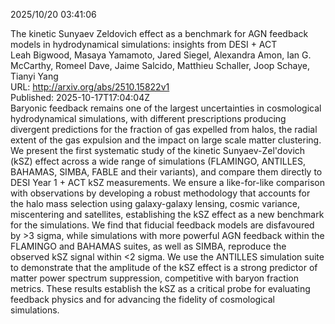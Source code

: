 2025/10/20 03:41:06  

The kinetic Sunyaev Zeldovich effect as a benchmark for AGN feedback
  models in hydrodynamical simulations: insights from DESI + ACT  
Leah Bigwood, Masaya Yamamoto, Jared Siegel, Alexandra Amon, Ian G. McCarthy, Romeel Dave, Jaime Salcido, Matthieu Schaller, Joop Schaye, Tianyi Yang  
URL: http://arxiv.org/abs/2510.15822v1  
Published: 2025-10-17T17:04:04Z  
  Baryonic feedback remains one of the largest uncertainties in cosmological hydrodynamical simulations, with different prescriptions producing divergent predictions for the fraction of gas expelled from halos, the radial extent of the gas expulsion and the impact on large scale matter clustering. We present the first systematic study of the kinetic Sunyaev-Zel'dovich (kSZ) effect across a wide range of simulations (FLAMINGO, ANTILLES, BAHAMAS, SIMBA, FABLE and their variants), and compare them directly to DESI Year 1 + ACT kSZ measurements. We ensure a like-for-like comparison with observations by developing a robust methodology that accounts for the halo mass selection using galaxy-galaxy lensing, cosmic variance, miscentering and satellites, establishing the kSZ effect as a new benchmark for the simulations. We find that fiducial feedback models are disfavoured by &gt;3 sigma, while simulations with more powerful AGN feedback within the FLAMINGO and BAHAMAS suites, as well as SIMBA, reproduce the observed kSZ signal within &lt;2 sigma. We use the ANTILLES simulation suite to demonstrate that the amplitude of the kSZ effect is a strong predictor of matter power spectrum suppression, competitive with baryon fraction metrics. These results establish the kSZ as a critical probe for evaluating feedback physics and for advancing the fidelity of cosmological simulations.   

